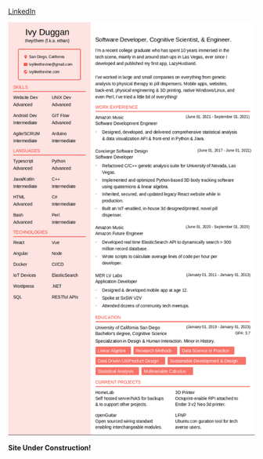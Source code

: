 [LinkedIn](https://www.linkedin.com/in/ivylikethevine)

![image info](./resume_v3.png)

**Site Under Construction!**